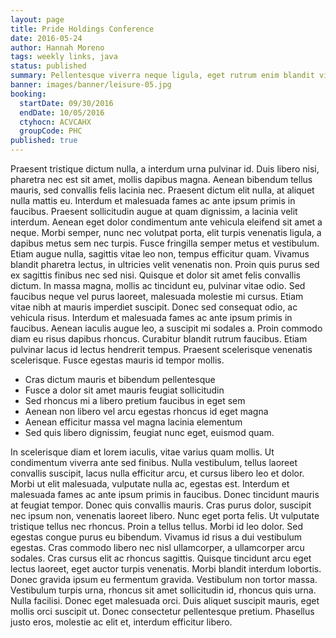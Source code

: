 ```yaml
---
layout: page
title: Pride Holdings Conference
date: 2016-05-24
author: Hannah Moreno
tags: weekly links, java
status: published
summary: Pellentesque viverra neque ligula, eget rutrum enim blandit vitae.
banner: images/banner/leisure-05.jpg
booking:
  startDate: 09/30/2016
  endDate: 10/05/2016
  ctyhocn: ACVCAHX
  groupCode: PHC
published: true
---
```

Praesent tristique dictum nulla, a interdum urna pulvinar id. Duis libero nisi, pharetra nec est sit amet, mollis dapibus magna. Aenean bibendum tellus mauris, sed convallis felis lacinia nec. Praesent dictum elit nulla, at aliquet nulla mattis eu. Interdum et malesuada fames ac ante ipsum primis in faucibus. Praesent sollicitudin augue at quam dignissim, a lacinia velit interdum. Aenean eget dolor condimentum ante vehicula eleifend sit amet a neque. Morbi semper, nunc nec volutpat porta, elit turpis venenatis ligula, a dapibus metus sem nec turpis.
Fusce fringilla semper metus et vestibulum. Etiam augue nulla, sagittis vitae leo non, tempus efficitur quam. Vivamus blandit pharetra lectus, in ultricies velit venenatis non. Proin quis purus sed ex sagittis finibus nec sed nisi. Quisque et dolor sit amet felis convallis dictum. In massa magna, mollis ac tincidunt eu, pulvinar vitae odio. Sed faucibus neque vel purus laoreet, malesuada molestie mi cursus. Etiam vitae nibh at mauris imperdiet suscipit. Donec sed consequat odio, ac vehicula risus. Interdum et malesuada fames ac ante ipsum primis in faucibus. Aenean iaculis augue leo, a suscipit mi sodales a. Proin commodo diam eu risus dapibus rhoncus. Curabitur blandit rutrum faucibus. Etiam pulvinar lacus id lectus hendrerit tempus. Praesent scelerisque venenatis scelerisque. Fusce egestas mauris id tempor mollis.

* Cras dictum mauris et bibendum pellentesque
* Fusce a dolor sit amet mauris feugiat sollicitudin
* Sed rhoncus mi a libero pretium faucibus in eget sem
* Aenean non libero vel arcu egestas rhoncus id eget magna
* Aenean efficitur massa vel magna lacinia elementum
* Sed quis libero dignissim, feugiat nunc eget, euismod quam.

In scelerisque diam et lorem iaculis, vitae varius quam mollis. Ut condimentum viverra ante sed finibus. Nulla vestibulum, tellus laoreet convallis suscipit, lacus nulla efficitur arcu, et cursus libero leo et dolor. Morbi ut elit malesuada, vulputate nulla ac, egestas est. Interdum et malesuada fames ac ante ipsum primis in faucibus. Donec tincidunt mauris at feugiat tempor. Donec quis convallis mauris. Cras purus dolor, suscipit nec ipsum non, venenatis laoreet libero. Nunc eget porta felis. Ut vulputate tristique tellus nec rhoncus. Proin a tellus tellus. Morbi id leo dolor. Sed egestas congue purus eu bibendum. Vivamus id risus a dui vestibulum egestas.
Cras commodo libero nec nisl ullamcorper, a ullamcorper arcu sodales. Cras cursus elit ac rhoncus sagittis. Quisque tincidunt arcu eget lectus laoreet, eget auctor turpis venenatis. Morbi blandit interdum lobortis. Donec gravida ipsum eu fermentum gravida. Vestibulum non tortor massa. Vestibulum turpis urna, rhoncus sit amet sollicitudin id, rhoncus quis urna. Nulla facilisi. Donec eget malesuada orci. Duis aliquet suscipit mauris, eget mollis orci suscipit ut. Donec consectetur pellentesque pretium. Phasellus justo eros, molestie ac elit et, interdum efficitur libero.
